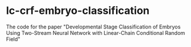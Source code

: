 # lc-crf-embryo-classification
The code for the paper "Developmental Stage Classification of Embryos Using Two-Stream Neural Network with Linear-Chain Conditional Random Field"
